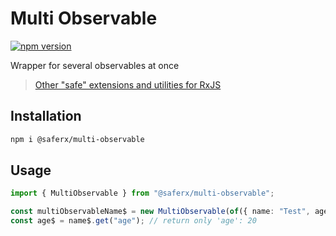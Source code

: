 # Multi Observable

[![npm version](https://badge.fury.io/js/%40saferx%2Fcallable-subject.svg)](https://badge.fury.io/js/%40saferx%2Fmulti-observable)

Wrapper for several observables at once

> [Other "safe" extensions and utilities for RxJS](https://github.com/KrickRay/saferx)

## Installation

```sh
npm i @saferx/multi-observable
```

## Usage

```ts
import { MultiObservable } from "@saferx/multi-observable";

const multiObservableName$ = new MultiObservable(of({ name: "Test", age: 20 }), "name"); // return only 'name': 'Test'
const age$ = name$.get("age"); // return only 'age': 20
```
